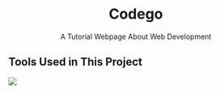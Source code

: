 <div align="center">
     <h1>Codego</h1>
     <p>A Tutorial Webpage About Web Development</p>
</div>



## Tools Used in This Project
<img src="https://skillicons.dev/icons?i=git,vscode,css,html,markdown,svg,github" />
